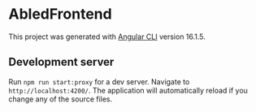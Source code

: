 # AbledFrontend

This project was generated with [Angular CLI](https://github.com/angular/angular-cli) version 16.1.5.

## Development server

Run `npm run start:proxy` for a dev server. Navigate to `http://localhost:4200/`. The application will automatically reload if you change any of the source files.

